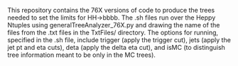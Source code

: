 This repository contains the 76X versions of code to produce the trees needed to set the limits for HH->bbbb. The .sh files run over the Heppy Ntuples using generalTreeAnalyzer_76X.py and drawing the name of the files from the .txt files in the TxtFiles/ directory. The options for running, specified in the .sh file, include trigger (apply the trigger cut), jets (apply the jet pt and eta cuts), deta (apply the delta eta cut), and isMC (to distinguish tree information meant to be only in the MC trees).